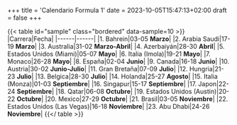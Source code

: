 +++
title = 'Calendario Formula 1'
date = 2023-10-05T15:47:13+02:00
draft = false
+++

{{< table id="sample" class="bordered" data-sample=10 >}}
|Carrera|Fecha|
|------|------|
|1. Bahrein|03-05 **Marzo**|
|2. Arabia Saudi|17-19 **Marzo**|
|3. Australia|31-02 **Marzo-Abril**|
|4. Azerbaiyán|28-30 **Abril**|
|5. Estados Unidos (Miami)|05-07 **Mayo**|
|6. Italia (Imola)|19-21 **Mayo**|
|7. Monaco|26-28 **Mayo**|
|8. España|02-04 **Junio**|
|9. Canada|16-18 **Junio**|
|10. Austria|30-02 **Junio-Julio**|
|11. Gran Bretaña|07-09 **Julio**|
|12. Hungria|21-23 **Julio**|
|13. Belgica|28-30 **Julio**|
|14. Holanda|25-27 **Agosto**|
|15. Italia (Monza)|01-03 **Septiembre**|
|16. Singapur|15-17 **Septiembre**|
|17. Japon|22-24 **Septiembre**|
|18. Qatar|06-08 **Octubre**|
|19. Estados Unidos (Austin)|20-22 **Octubre**|
|20. Mexico|27-29 **Octubre**|
|21. Brasil|03-05 **Noviembre**|
|22. Estados Unidos (Las Vegas)|16-18 **Noviembre**|
|23. Abu Dhabi|24-26 **Noviembre**|
{{</ table >}}

